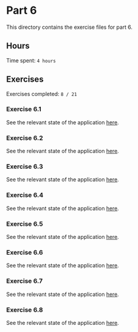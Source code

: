 # Part 6

This directory contains the exercise files for part 6.

## Hours

Time spent: `4 hours`

## Exercises

Exercises completed: `8 / 21`

### Exercise 6.1

See the relevant state of the application [here](https://github.com/rikurauhala/fullstack/tree/54326f56ef89e983dd46bfc7e245562ca39ed743/exercises/part06/unicafe-redux).

### Exercise 6.2

See the relevant state of the application [here](https://github.com/rikurauhala/fullstack/tree/06b479ba6244a1f85d18c27867d961163f64016f/exercises/part06/unicafe-redux).

### Exercise 6.3

See the relevant state of the application [here](https://github.com/rikurauhala/fullstack/tree/b1c7d5abf0e66c60e7e7eb87ee429230b1e5f4d7/exercises/part06/redux-anecdotes).

### Exercise 6.4

See the relevant state of the application [here](https://github.com/rikurauhala/fullstack/tree/d9f481e6489f5d82049ccfdb7322c384560fdca0/exercises/part06/redux-anecdotes).

### Exercise 6.5

See the relevant state of the application [here](https://github.com/rikurauhala/fullstack/tree/97c3b993eeaccf3764327702bccd39e51d10b6c5/exercises/part06/redux-anecdotes).

### Exercise 6.6

See the relevant state of the application [here](https://github.com/rikurauhala/fullstack/tree/97c3b993eeaccf3764327702bccd39e51d10b6c5/exercises/part06/redux-anecdotes).

### Exercise 6.7

See the relevant state of the application [here](https://github.com/rikurauhala/fullstack/tree/d653d36fdd6656c9e205751d0e35ac91e4853a64/exercises/part06/redux-anecdotes).

### Exercise 6.8

See the relevant state of the application [here](https://github.com/rikurauhala/fullstack/tree/21f0675792e797b1925243bdde79df1f969dd16f/exercises/part06/redux-anecdotes).

